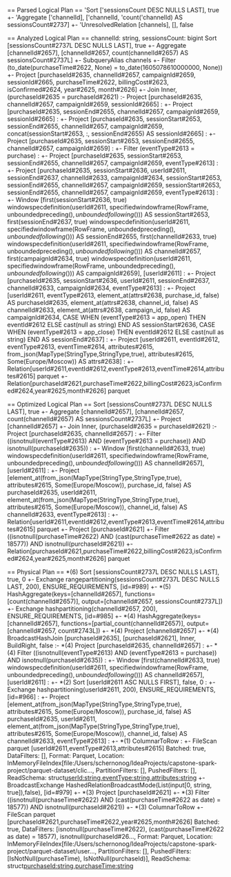 == Parsed Logical Plan ==
'Sort ['sessionsCount DESC NULLS LAST], true
+- 'Aggregate ['channelId], ['channelId, 'count('channelId) AS sessionsCount#2737]
   +- 'UnresolvedRelation [channels], [], false

== Analyzed Logical Plan ==
channelId: string, sessionsCount: bigint
Sort [sessionsCount#2737L DESC NULLS LAST], true
+- Aggregate [channelId#2657], [channelId#2657, count(channelId#2657) AS sessionsCount#2737L]
   +- SubqueryAlias channels
      +- Filter (to_date(purchaseTime#2622, None) = to_date(1605078610000000, None))
         +- Project [purchaseId#2635, channelId#2657, campaignId#2659, sessionId#2665, purchaseTime#2622, billingCost#2623, isConfirmed#2624, year#2625, month#2626]
            +- Join Inner, (purchaseId#2635 = purchaseId#2621)
               :- Project [purchaseId#2635, channelId#2657, campaignId#2659, sessionId#2665]
               :  +- Project [purchaseId#2635, sessionEnd#2655, channelId#2657, campaignId#2659, sessionId#2665]
               :     +- Project [purchaseId#2635, sessionStart#2653, sessionEnd#2655, channelId#2657, campaignId#2659, concat(sessionStart#2653, :, sessionEnd#2655) AS sessionId#2665]
               :        +- Project [purchaseId#2635, sessionStart#2653, sessionEnd#2655, channelId#2657, campaignId#2659]
               :           +- Filter (eventType#2613 = purchase)
               :              +- Project [purchaseId#2635, sessionStart#2653, sessionEnd#2655, channelId#2657, campaignId#2659, eventType#2613]
               :                 +- Project [purchaseId#2635, sessionStart#2636, userId#2611, sessionEnd#2637, channelId#2633, campaignId#2634, sessionStart#2653, sessionEnd#2655, channelId#2657, campaignId#2659, sessionStart#2653, sessionEnd#2655, channelId#2657, campaignId#2659, eventType#2613]
               :                    +- Window [first(sessionStart#2636, true) windowspecdefinition(userId#2611, specifiedwindowframe(RowFrame, unboundedpreceding$(), unboundedfollowing$())) AS sessionStart#2653, first(sessionEnd#2637, true) windowspecdefinition(userId#2611, specifiedwindowframe(RowFrame, unboundedpreceding$(), unboundedfollowing$())) AS sessionEnd#2655, first(channelId#2633, true) windowspecdefinition(userId#2611, specifiedwindowframe(RowFrame, unboundedpreceding$(), unboundedfollowing$())) AS channelId#2657, first(campaignId#2634, true) windowspecdefinition(userId#2611, specifiedwindowframe(RowFrame, unboundedpreceding$(), unboundedfollowing$())) AS campaignId#2659], [userId#2611]
               :                       +- Project [purchaseId#2635, sessionStart#2636, userId#2611, sessionEnd#2637, channelId#2633, campaignId#2634, eventType#2613]
               :                          +- Project [userId#2611, eventType#2613, element_at(attrs#2638, purchase_id, false) AS purchaseId#2635, element_at(attrs#2638, channel_id, false) AS channelId#2633, element_at(attrs#2638, campaign_id, false) AS campaignId#2634, CASE WHEN (eventType#2613 = app_open) THEN eventId#2612 ELSE cast(null as string) END AS sessionStart#2636, CASE WHEN (eventType#2613 = app_close) THEN eventId#2612 ELSE cast(null as string) END AS sessionEnd#2637]
               :                             +- Project [userId#2611, eventId#2612, eventType#2613, eventTime#2614, attributes#2615, from_json(MapType(StringType,StringType,true), attributes#2615, Some(Europe/Moscow)) AS attrs#2638]
               :                                +- Relation[userId#2611,eventId#2612,eventType#2613,eventTime#2614,attributes#2615] parquet
               +- Relation[purchaseId#2621,purchaseTime#2622,billingCost#2623,isConfirmed#2624,year#2625,month#2626] parquet

== Optimized Logical Plan ==
Sort [sessionsCount#2737L DESC NULLS LAST], true
+- Aggregate [channelId#2657], [channelId#2657, count(channelId#2657) AS sessionsCount#2737L]
   +- Project [channelId#2657]
      +- Join Inner, (purchaseId#2635 = purchaseId#2621)
         :- Project [purchaseId#2635, channelId#2657]
         :  +- Filter ((isnotnull(eventType#2613) AND (eventType#2613 = purchase)) AND isnotnull(purchaseId#2635))
         :     +- Window [first(channelId#2633, true) windowspecdefinition(userId#2611, specifiedwindowframe(RowFrame, unboundedpreceding$(), unboundedfollowing$())) AS channelId#2657], [userId#2611]
         :        +- Project [element_at(from_json(MapType(StringType,StringType,true), attributes#2615, Some(Europe/Moscow)), purchase_id, false) AS purchaseId#2635, userId#2611, element_at(from_json(MapType(StringType,StringType,true), attributes#2615, Some(Europe/Moscow)), channel_id, false) AS channelId#2633, eventType#2613]
         :           +- Relation[userId#2611,eventId#2612,eventType#2613,eventTime#2614,attributes#2615] parquet
         +- Project [purchaseId#2621]
            +- Filter ((isnotnull(purchaseTime#2622) AND (cast(purchaseTime#2622 as date) = 18577)) AND isnotnull(purchaseId#2621))
               +- Relation[purchaseId#2621,purchaseTime#2622,billingCost#2623,isConfirmed#2624,year#2625,month#2626] parquet

== Physical Plan ==
*(6) Sort [sessionsCount#2737L DESC NULLS LAST], true, 0
+- Exchange rangepartitioning(sessionsCount#2737L DESC NULLS LAST, 200), ENSURE_REQUIREMENTS, [id=#989]
   +- *(5) HashAggregate(keys=[channelId#2657], functions=[count(channelId#2657)], output=[channelId#2657, sessionsCount#2737L])
      +- Exchange hashpartitioning(channelId#2657, 200), ENSURE_REQUIREMENTS, [id=#985]
         +- *(4) HashAggregate(keys=[channelId#2657], functions=[partial_count(channelId#2657)], output=[channelId#2657, count#2743L])
            +- *(4) Project [channelId#2657]
               +- *(4) BroadcastHashJoin [purchaseId#2635], [purchaseId#2621], Inner, BuildRight, false
                  :- *(4) Project [purchaseId#2635, channelId#2657]
                  :  +- *(4) Filter ((isnotnull(eventType#2613) AND (eventType#2613 = purchase)) AND isnotnull(purchaseId#2635))
                  :     +- Window [first(channelId#2633, true) windowspecdefinition(userId#2611, specifiedwindowframe(RowFrame, unboundedpreceding$(), unboundedfollowing$())) AS channelId#2657], [userId#2611]
                  :        +- *(2) Sort [userId#2611 ASC NULLS FIRST], false, 0
                  :           +- Exchange hashpartitioning(userId#2611, 200), ENSURE_REQUIREMENTS, [id=#966]
                  :              +- Project [element_at(from_json(MapType(StringType,StringType,true), attributes#2615, Some(Europe/Moscow)), purchase_id, false) AS purchaseId#2635, userId#2611, element_at(from_json(MapType(StringType,StringType,true), attributes#2615, Some(Europe/Moscow)), channel_id, false) AS channelId#2633, eventType#2613]
                  :                 +- *(1) ColumnarToRow
                  :                    +- FileScan parquet [userId#2611,eventType#2613,attributes#2615] Batched: true, DataFilters: [], Format: Parquet, Location: InMemoryFileIndex[file:/Users/schernonog/IdeaProjects/capstone-spark-project/parquet-dataset/clic..., PartitionFilters: [], PushedFilters: [], ReadSchema: struct<userId:string,eventType:string,attributes:string>
                  +- BroadcastExchange HashedRelationBroadcastMode(List(input[0, string, true]),false), [id=#979]
                     +- *(3) Project [purchaseId#2621]
                        +- *(3) Filter ((isnotnull(purchaseTime#2622) AND (cast(purchaseTime#2622 as date) = 18577)) AND isnotnull(purchaseId#2621))
                           +- *(3) ColumnarToRow
                              +- FileScan parquet [purchaseId#2621,purchaseTime#2622,year#2625,month#2626] Batched: true, DataFilters: [isnotnull(purchaseTime#2622), (cast(purchaseTime#2622 as date) = 18577), isnotnull(purchaseId#26..., Format: Parquet, Location: InMemoryFileIndex[file:/Users/schernonog/IdeaProjects/capstone-spark-project/parquet-dataset/user..., PartitionFilters: [], PushedFilters: [IsNotNull(purchaseTime), IsNotNull(purchaseId)], ReadSchema: struct<purchaseId:string,purchaseTime:string>
